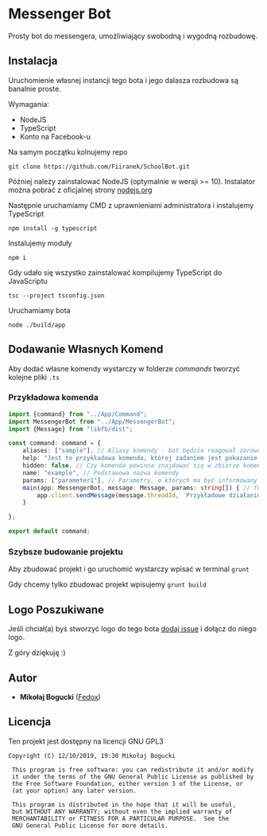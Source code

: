 # Messenger Bot

Prosty bot do messengera, umożliwiający swobodną i wygodną rozbudowę.

## Instalacja

Uruchomienie własnej instancji tego bota i jego dalasza rozbudowa są banalnie proste.

Wymagania:
* NodeJS
* TypeScript
* Konto na Facebook-u
 
Na samym początku kolnujemy repo
```
git clone https://github.com/Fiiranek/SchoolBot.git
```
Później należy zainstalować NodeJS (optymalnie w wersji >= 10). Instalator można pobrać z oficjalnej strony [nodejs.org](https://nodejs.org/en/)

Następnie uruchamiamy CMD z uprawnieniami administratora i instalujemy TypeScript
```
npm install -g typescript
```
Instalujemy moduły
```
npm i
```

Gdy udało się wszystko zainstalować kompilujemy TypeScript do JavaScriptu
```
tsc --project tsconfig.json
```
Uruchamiamy bota
```
node ./build/app
```

## Dodawanie Własnych Komend
Aby dodać własne komendy wystarczy w folderze *commands* tworzyć kolejne pliki `.ts`

### Przykładowa komenda
```typescript
import {command} from "../App/Command";
import MessengerBot from "../App/MessengerBot";
import {Message} from "libfb/dist";

const command: command = {
    aliases: ["sample"], // Aliasy komendy - bot będzie reagował zarówno na name jak i na aliasy
    help: "Jest to przykładowa komenda, której zadaniem jest pokazanie jak mają być zbudowane komendy", // Pomoc dotycząca komendy wyświetlana przez komendę help
    hidden: false, // Czy komenda powinna znajdować się w zbiorze komend wyświetlanych przez help
    name: "example", // Podstawowa nazwa komendy
    params: ["parameter1"], // Parametry, o których ma być informowany użytkownik
    main(app: MessengerBot, message: Message, params: string[]) { // funkcja komendy
        app.client.sendMessage(message.threadId, `Przykładowe działanie - odsyłam ID rozmowy, na której wysłano wiadomośc oraz parametr: ${params[0]}`);
    }

};

export default command;
```
### Szybsze budowanie projektu
Aby zbudować projekt i go uruchomić wystarczy wpisać w terminal `grunt`

Gdy chcemy tylko zbudować projekt wpisujemy `grunt build`

## Logo Poszukiwane
Jeśli chciał(a) byś stworzyć logo do tego bota [dodaj issue](https://bitbucket.org/fedox8/messengerbot-pl/issues/new) i dołącz do niego logo.

Z góry dziękuję :)

## Autor

* **Mikołaj Bogucki** ([Fedox](https://fedox.pl))

## Licencja
Ten projekt jest dostępny na licencji GNU GPL3

```
Copyright (C) 12/10/2019, 19:30 Mikołaj Bogucki

 This program is free software: you can redistribute it and/or modify
 it under the terms of the GNU General Public License as published by
 the Free Software Foundation, either version 3 of the License, or
 (at your option) any later version.

 This program is distributed in the hope that it will be useful,
 but WITHOUT ANY WARRANTY; without even the implied warranty of
 MERCHANTABILITY or FITNESS FOR A PARTICULAR PURPOSE.  See the
 GNU General Public License for more details.
```
